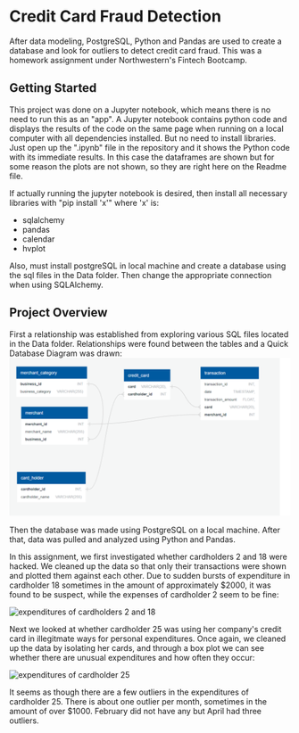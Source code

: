 # Credit Card Fraud Detection

After data modeling, PostgreSQL, Python and Pandas are used to create a database and look for outliers to detect credit card fraud. This was a homework assignment under Northwestern's Fintech Bootcamp.

## Getting Started

This project was done on a Jupyter notebook, which means there is no need to run this as an "app". A Jupyter notebook contains python code and displays the results of the code on the same page when running on a local computer with all dependencies installed. But no need to install libraries. Just open up the ".ipynb" file in the repository and it shows the Python code with its immediate results. In this case the dataframes are shown but for some reason the plots are not shown, so they are right here on the Readme file. 

If actually running the jupyter notebook is desired, then install all necessary libraries with "pip install 'x'" where 'x' is:
- sqlalchemy
- pandas
- calendar
- hvplot

Also, must install postgreSQL in local machine and create a database using the sql files in the Data folder. Then change the appropriate connection when using SQLAlchemy.

## Project Overview
First a relationship was established from exploring various SQL files located in the Data folder. Relationships were found between the tables and a Quick Database Diagram was drawn:
![Quick Database Diagram](Data/QuickDBD.png)

Then the database was made using PostgreSQL on a local machine. After that, data was pulled and analyzed using Python and Pandas. 

In this assignment, we first investigated whether cardholders 2 and 18 were hacked. We cleaned up the data so that only their transactions were shown and plotted them against each other. Due to sudden bursts of expenditure in cardholder 18 sometimes in the amount of approximately $2000, it was found to be suspect, while the expenses of cardholder 2 seem to be fine:

![expenditures of cardholders 2 and 18](c2c18.png)

Next we looked at whether cardholder 25 was using her company's credit card in illegitmate ways for personal expenditures. Once again, we cleaned up the data by isolating her cards, and through a box plot we can see whether there are unusual expenditures and how often they occur:

![expenditures of cardholder 25](c25.png)

It seems as though there are a few outliers in the expenditures of cardholder 25. There is about one outlier per month, sometimes in the amount of over $1000. February did not have any but April had three outliers.



